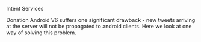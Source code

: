 Intent Services

Donation Android V6 suffers one significant drawback - new tweets arriving at the server will not be propagated to android clients. Here we look at one way of solving this problem.